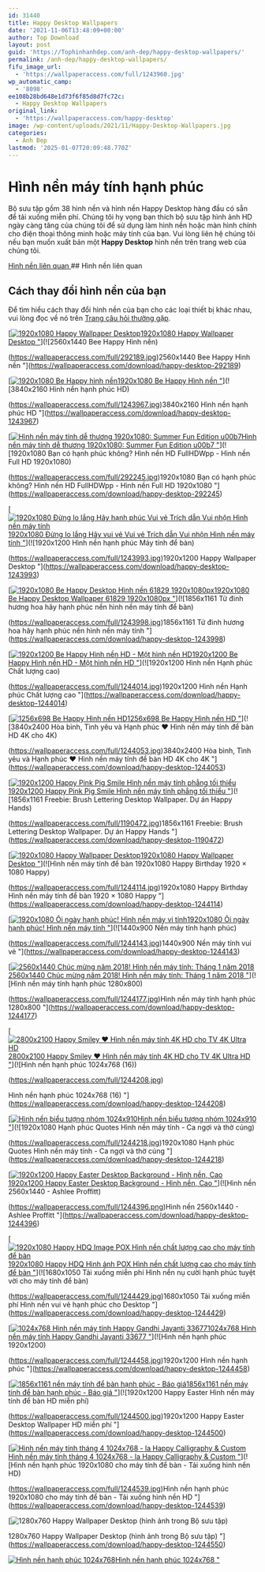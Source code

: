 ```yaml
---
id: 31440
title: Happy Desktop Wallpapers
date: '2021-11-06T13:48:09+00:00'
author: Top Download
layout: post
guid: 'https://Tophinhanhdep.com/anh-dep/happy-desktop-wallpapers/'
permalink: /anh-dep/happy-desktop-wallpapers/
fifu_image_url:
  - 'https://wallpaperaccess.com/full/1243960.jpg'
wp_automatic_camp:
  - '8098'
ee108b28bd648e1d73f6f85d8d7fc72c:
  - Happy Desktop Wallpapers
original_link:
  - 'https://wallpaperaccess.com/happy-desktop'
image: /wp-content/uploads/2021/11/Happy-Desktop-Wallpapers.jpg
categories:
  - Ảnh Đẹp
lastmod: '2025-01-07T20:09:48.770Z'
---
```

# Hình nền máy tính hạnh phúc

Bộ sưu tập gồm 38 hình nền và hình nền Happy Desktop hàng đầu có sẵn để tải xuống miễn phí. Chúng tôi hy vọng bạn thích bộ sưu tập hình ảnh HD ngày càng tăng của chúng tôi để sử dụng làm hình nền hoặc màn hình chính cho điện thoại thông minh hoặc máy tính của bạn. Vui lòng liên hệ chúng tôi nếu bạn muốn xuất bản một **Happy Desktop** hình nền trên trang web của chúng tôi.

[Hình nền liên quan ](#related) ## Hình nền liên quan

## Cách thay đổi hình nền của bạn

Để tìm hiểu cách thay đổi hình nền của bạn cho các loại thiết bị khác nhau, vui lòng đọc về nó trên [Trang câu hỏi thường gặp](https://tophinhanhdep.com/faq/).

  
[[![1920x1080 Happy Wallpaper Desktop](https://wallpaperaccess.com/full/1243960.jpg)1920x1080 Happy Wallpaper Desktop "](https://wallpaperaccess.com/download/happy-desktop-1243960)](![2560x1440 Bee Happy Hình nền)

(https://wallpaperaccess.com/full/292189.jpg)2560x1440 Bee Happy Hình nền "](https://wallpaperaccess.com/download/happy-desktop-292189)

[[![1920x1080 Be Happy hình nền](https://wallpaperaccess.com/full/1243962.jpg)1920x1080 Be Happy Hình nền "](https://wallpaperaccess.com/download/happy-desktop-1243962)](![3840x2160 Hình nền hạnh phúc HD)

(https://wallpaperaccess.com/full/1243967.jpg)3840x2160 Hình nền hạnh phúc HD "](https://wallpaperaccess.com/download/happy-desktop-1243967)

[[![Hình nền máy tính dễ thương 1920x1080: Summer Fun Edition  u00b7](https://wallpaperaccess.com/full/38695.jpg)Hình nền máy tính dễ thương 1920x1080: Summer Fun Edition u00b7 "](https://wallpaperaccess.com/download/happy-desktop-38695)](![1920x1080 Bạn có hạnh phúc không?  Hình nền HD FullHDWpp - Hình nền Full HD 1920x1080)

(https://wallpaperaccess.com/full/292245.jpg)1920x1080 Bạn có hạnh phúc không? Hình nền HD FullHDWpp - Hình nền Full HD 1920x1080 "](https://wallpaperaccess.com/download/happy-desktop-292245)

[[![1920x1080 Đừng lo lắng Hãy hạnh phúc Vui vẻ Trích dẫn Vui nhộn Hình nền máy tính](https://wallpaperaccess.com/full/1243992.jpg)1920x1080 Đừng lo lắng Hãy vui vẻ Vui vẻ Trích dẫn Vui nhộn Hình nền máy tính "](https://wallpaperaccess.com/download/happy-desktop-1243992)](![1920x1200 Hình nền hạnh phúc Máy tính để bàn)

(https://wallpaperaccess.com/full/1243993.jpg)1920x1200 Happy Wallpaper Desktop "](https://wallpaperaccess.com/download/happy-desktop-1243993)

[[![1920x1080 Be Happy Desktop Hình nền 61829 1920x1080px](https://wallpaperaccess.com/full/292313.jpg)1920x1080 Be Happy Desktop Wallpaper 61829 1920x1080px "](https://wallpaperaccess.com/download/happy-desktop-292313)](![1856x1161 Tử đinh hương hoa hãy hạnh phúc nền hình nền máy tính để bàn)

(https://wallpaperaccess.com/full/1243998.jpg)1856x1161 Tử đinh hương hoa hãy hạnh phúc nền hình nền máy tính "](https://wallpaperaccess.com/download/happy-desktop-1243998)

[[![1920x1200 Be Happy Hình nền HD - Một hình nền HD](https://wallpaperaccess.com/full/1244006.jpg)1920x1200 Be Happy Hình nền HD - Một hình nền HD "](https://wallpaperaccess.com/download/happy-desktop-1244006)](![1920x1200 Hình nền Hạnh phúc Chất lượng cao)

(https://wallpaperaccess.com/full/1244014.jpg)1920x1200 Hình nền Hạnh phúc Chất lượng cao "](https://wallpaperaccess.com/download/happy-desktop-1244014)

[[![1256x698 Be Happy Hình nền HD](https://wallpaperaccess.com/full/1244027.jpg)1256x698 Be Happy Hình nền HD "](https://wallpaperaccess.com/download/happy-desktop-1244027)](![3840x2400 Hòa bình, Tình yêu và Hạnh phúc ❤ Hình nền máy tính để bàn HD 4K cho 4K)

(https://wallpaperaccess.com/full/1244053.jpg)3840x2400 Hòa bình, Tình yêu và Hạnh phúc ❤ Hình nền máy tính để bàn HD 4K cho 4K "](https://wallpaperaccess.com/download/happy-desktop-1244053)

[[![1920x1200 Happy Pink Pig Smile Hình nền máy tính phẳng tối thiểu](https://wallpaperaccess.com/full/1244080.jpg)1920x1200 Happy Pink Pig Smile Hình nền máy tính phẳng tối thiểu "](https://wallpaperaccess.com/download/happy-desktop-1244080)](![1856x1161 Freebie: Brush Lettering Desktop Wallpaper.  Dự án Happy Hands)

(https://wallpaperaccess.com/full/1190472.jpg)1856x1161 Freebie: Brush Lettering Desktop Wallpaper. Dự án Happy Hands "](https://wallpaperaccess.com/download/happy-desktop-1190472)

[[![1920x1080 Happy Wallpaper Desktop](https://wallpaperaccess.com/full/1244112.jpg)1920x1080 Happy Wallpaper Desktop "](https://wallpaperaccess.com/download/happy-desktop-1244112)](![Hình nền máy tính để bàn 1920x1080 Happy Birthday 1920 × 1080 Happy)

(https://wallpaperaccess.com/full/1244114.jpg)1920x1080 Happy Birthday Hình nền máy tính để bàn 1920 × 1080 Happy "](https://wallpaperaccess.com/download/happy-desktop-1244114)

[[![1920x1080 Ôi ngày hạnh phúc!  Hình nền máy vi tính](https://wallpaperaccess.com/full/1244136.jpg)1920x1080 Ôi ngày hạnh phúc! Hình nền máy tính "](https://wallpaperaccess.com/download/happy-desktop-1244136)](![1440x900 Nền máy tính hạnh phúc)

(https://wallpaperaccess.com/full/1244143.jpg)1440x900 Nền máy tính vui vẻ "](https://wallpaperaccess.com/download/happy-desktop-1244143)

[[![2560x1440 Chúc mừng năm 2018!  Hình nền máy tính: Tháng 1 năm 2018](https://wallpaperaccess.com/full/156331.jpg)2560x1440 Chúc mừng năm 2018! Hình nền máy tính: Tháng 1 năm 2018 "](https://wallpaperaccess.com/download/happy-desktop-156331)](![Hình nền máy tính hạnh phúc 1280x800)

(https://wallpaperaccess.com/full/1244177.jpg)Hình nền máy tính hạnh phúc 1280x800 "](https://wallpaperaccess.com/download/happy-desktop-1244177)

[[![2800x2100 Happy Smiley ❤ Hình nền máy tính 4K HD cho TV 4K Ultra HD](https://wallpaperaccess.com/full/1244182.jpg)2800x2100 Happy Smiley ❤ Hình nền máy tính 4K HD cho TV 4K Ultra HD "](https://wallpaperaccess.com/download/happy-desktop-1244182)](![Hình nền hạnh phúc 1024x768 (16))

(https://wallpaperaccess.com/full/1244208.jpg)

Hình nền hạnh phúc 1024x768 (16) "](https://wallpaperaccess.com/download/happy-desktop-1244208)

[[![Hình nền biểu tượng nhóm 1024x910](https://wallpaperaccess.com/full/1244216.jpg)Hình nền biểu tượng nhóm 1024x910 "](https://wallpaperaccess.com/download/happy-desktop-1244216)](![1920x1080 Hạnh phúc Quotes Hình nền máy tính - Ca ngợi và thờ cúng)

(https://wallpaperaccess.com/full/1244218.jpg)1920x1080 Hạnh phúc Quotes Hình nền máy tính - Ca ngợi và thờ cúng "](https://wallpaperaccess.com/download/happy-desktop-1244218)

[[![1920x1200 Happy Easter Desktop Background - Hình nền, Cao](https://wallpaperaccess.com/full/1244233.jpg)1920x1200 Happy Easter Desktop Background - Hình nền, Cao "](https://wallpaperaccess.com/download/happy-desktop-1244233)](![Hình nền 2560x1440 - Ashlee Proffitt)

(https://wallpaperaccess.com/full/1244396.png)Hình nền 2560x1440 - Ashlee Proffitt "](https://wallpaperaccess.com/download/happy-desktop-1244396)

[[![1920x1080 Happy HDQ Image POX Hình nền chất lượng cao cho máy tính để bàn](https://wallpaperaccess.com/full/1244402.jpg)1920x1080 Happy HDQ Hình ảnh POX Hình nền chất lượng cao cho máy tính để bàn "](https://wallpaperaccess.com/download/happy-desktop-1244402)](![1680x1050 Tải xuống miễn phí Hình nền nụ cười hạnh phúc tuyệt vời cho máy tính để bàn)

(https://wallpaperaccess.com/full/1244429.jpg)1680x1050 Tải xuống miễn phí Hình nền vui vẻ hạnh phúc cho Desktop "](https://wallpaperaccess.com/download/happy-desktop-1244429)

[[![1024x768 Hình nền máy tính Happy Gandhi Jayanti 33677](https://wallpaperaccess.com/full/1244441.jpg)1024x768 Hình nền máy tính Happy Gandhi Jayanti 33677 "](https://wallpaperaccess.com/download/happy-desktop-1244441)](![Hình nền hạnh phúc 1920x1200)

(https://wallpaperaccess.com/full/1244458.jpg)1920x1200 Hình nền hạnh phúc "](https://wallpaperaccess.com/download/happy-desktop-1244458)

[[![1856x1161 nền máy tính để bàn hạnh phúc - Báo giá](https://wallpaperaccess.com/full/1244463.jpg)1856x1161 nền máy tính để bàn hạnh phúc - Báo giá "](https://wallpaperaccess.com/download/happy-desktop-1244463)](![1920x1200 Happy Easter Hình nền máy tính để bàn HD miễn phí)

(https://wallpaperaccess.com/full/1244500.jpg)1920x1200 Happy Easter Desktop Wallpaper HD miễn phí "](https://wallpaperaccess.com/download/happy-desktop-1244500)

[[![Hình nền máy tính tháng 4 1024x768 - la Happy Calligraphy & Custom](https://wallpaperaccess.com/full/1190344.jpg)Hình nền máy tính tháng 4 1024x768 - la Happy Calligraphy &amp; Custom "](https://wallpaperaccess.com/download/happy-desktop-1190344)](![Hình nền hạnh phúc 1920x1080 cho máy tính để bàn - Tải xuống hình nền HD)

(https://wallpaperaccess.com/full/1244539.jpg)Hình nền hạnh phúc 1920x1080 cho máy tính để bàn - Tải xuống hình nền HD "](https://wallpaperaccess.com/download/happy-desktop-1244539)

[![1280x760 Happy Wallpaper Desktop (hình ảnh trong Bộ sưu tập)](https://wallpaperaccess.com/full/1244550.jpg)

1280x760 Happy Wallpaper Desktop (hình ảnh trong Bộ sưu tập) "](https://wallpaperaccess.com/download/happy-desktop-1244550)

[![Hình nền hạnh phúc 1024x768](https://wallpaperaccess.com/full/1244626.jpg)Hình nền hạnh phúc 1024x768 "](https://wallpaperaccess.com/download/happy-desktop-1244626)
